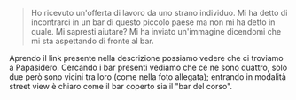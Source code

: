 > Ho ricevuto un'offerta di lavoro da uno strano individuo. Mi ha detto di incontrarci in un bar di questo piccolo paese ma non mi ha detto in quale. Mi sapresti aiutare?
> Mi ha inviato un'immagine dicendomi che mi sta aspettando di fronte al bar.

Aprendo il link presente nella descrizione possiamo vedere che ci troviamo a Papasidero. Cercando i bar presenti vediamo che ce ne sono quattro, solo due però sono vicini tra loro (come nella foto allegata); entrando in modalità street view è chiaro come il bar coperto sia il "bar del corso".